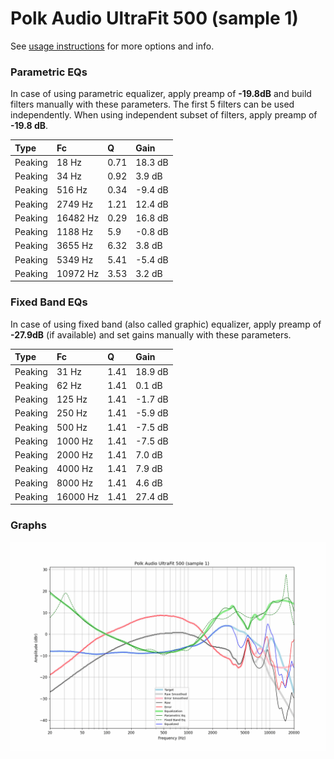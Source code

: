 # Polk Audio UltraFit 500 (sample 1)
See [usage instructions](https://github.com/jaakkopasanen/AutoEq#usage) for more options and info.

### Parametric EQs
In case of using parametric equalizer, apply preamp of **-19.8dB** and build filters manually
with these parameters. The first 5 filters can be used independently.
When using independent subset of filters, apply preamp of **-19.8 dB**.

| Type    | Fc       |    Q | Gain    |
|:--------|:---------|:-----|:--------|
| Peaking | 18 Hz    | 0.71 | 18.3 dB |
| Peaking | 34 Hz    | 0.92 | 3.9 dB  |
| Peaking | 516 Hz   | 0.34 | -9.4 dB |
| Peaking | 2749 Hz  | 1.21 | 12.4 dB |
| Peaking | 16482 Hz | 0.29 | 16.8 dB |
| Peaking | 1188 Hz  | 5.9  | -0.8 dB |
| Peaking | 3655 Hz  | 6.32 | 3.8 dB  |
| Peaking | 5349 Hz  | 5.41 | -5.4 dB |
| Peaking | 10972 Hz | 3.53 | 3.2 dB  |

### Fixed Band EQs
In case of using fixed band (also called graphic) equalizer, apply preamp of **-27.9dB**
(if available) and set gains manually with these parameters.

| Type    | Fc       |    Q | Gain    |
|:--------|:---------|:-----|:--------|
| Peaking | 31 Hz    | 1.41 | 18.9 dB |
| Peaking | 62 Hz    | 1.41 | 0.1 dB  |
| Peaking | 125 Hz   | 1.41 | -1.7 dB |
| Peaking | 250 Hz   | 1.41 | -5.9 dB |
| Peaking | 500 Hz   | 1.41 | -7.5 dB |
| Peaking | 1000 Hz  | 1.41 | -7.5 dB |
| Peaking | 2000 Hz  | 1.41 | 7.0 dB  |
| Peaking | 4000 Hz  | 1.41 | 7.9 dB  |
| Peaking | 8000 Hz  | 1.41 | 4.6 dB  |
| Peaking | 16000 Hz | 1.41 | 27.4 dB |

### Graphs
![](./Polk%20Audio%20UltraFit%20500%20(sample%201).png)